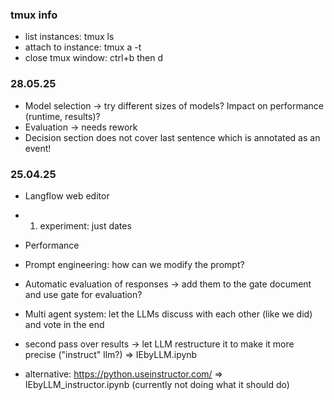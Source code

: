 ### tmux info
- list instances: tmux ls
- attach to instance: tmux a -t <instance>
- close tmux window: ctrl+b then d

### 28.05.25

- Model selection -> try different sizes of models? Impact on performance (runtime, results)?
- Evaluation -> needs rework
- Decision section does not cover last sentence which is annotated as an event! 

### 25.04.25

- Langflow web editor
- 1. experiment: just dates
- Performance 
- Prompt engineering: how can we modify the prompt?
- Automatic evaluation of responses -> add them to the gate document and use gate for evaluation?
- Multi agent system: let the LLMs discuss with each other (like we did) and vote in the end

- second pass over results -> let LLM restructure it to make it more precise ("instruct" llm?)
=> IEbyLLM.ipynb
- alternative: https://python.useinstructor.com/
=> IEbyLLM_instructor.ipynb (currently not doing what it should do) 